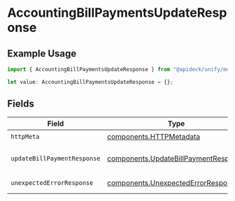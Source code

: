 # AccountingBillPaymentsUpdateResponse

## Example Usage

```typescript
import { AccountingBillPaymentsUpdateResponse } from "@apideck/unify/models/operations";

let value: AccountingBillPaymentsUpdateResponse = {};
```

## Fields

| Field                                                                                        | Type                                                                                         | Required                                                                                     | Description                                                                                  |
| -------------------------------------------------------------------------------------------- | -------------------------------------------------------------------------------------------- | -------------------------------------------------------------------------------------------- | -------------------------------------------------------------------------------------------- |
| `httpMeta`                                                                                   | [components.HTTPMetadata](../../models/components/httpmetadata.md)                           | :heavy_check_mark:                                                                           | N/A                                                                                          |
| `updateBillPaymentResponse`                                                                  | [components.UpdateBillPaymentResponse](../../models/components/updatebillpaymentresponse.md) | :heavy_minus_sign:                                                                           | Bill Payment updated                                                                         |
| `unexpectedErrorResponse`                                                                    | [components.UnexpectedErrorResponse](../../models/components/unexpectederrorresponse.md)     | :heavy_minus_sign:                                                                           | Unexpected error                                                                             |